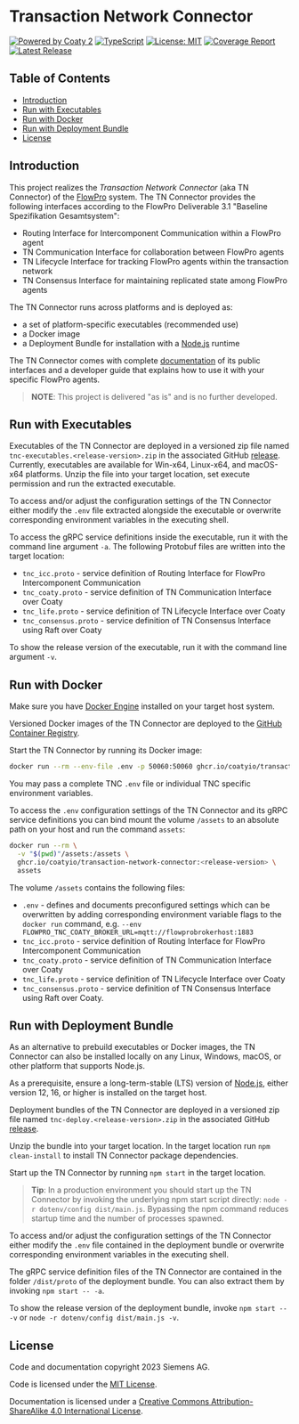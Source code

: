 # Transaction Network Connector

[![Powered by Coaty 2](https://img.shields.io/badge/Powered%20by-Coaty%202-FF8C00.svg)](https://coaty.io)
[![TypeScript](https://img.shields.io/badge/Source%20code-TypeScript-007ACC.svg)](http://www.typescriptlang.org/)
[![License: MIT](https://img.shields.io/badge/License-MIT-blue.svg)](https://opensource.org/licenses/MIT)
[![Coverage Report](https://coatyio.github.io/transaction-network-connector/lcov-badge.svg)](https://coatyio.github.io/transaction-network-connector/lcov-report/index.html)
[![Latest Release](https://img.shields.io/github/v/release/coatyio/transaction-network-connector)](https://github.com/coatyio/transaction-network-connector/releases/latest)

## Table of Contents

* [Introduction](#introduction)
* [Run with Executables](#run-with-executables)
* [Run with Docker](#run-with-docker)
* [Run with Deployment Bundle](#run-with-deployment-bundle)
* [License](#license)

## Introduction

This project realizes the _Transaction Network Connector_ (aka TN Connector) of
the [FlowPro](https://www.flow-pro.de/) system. The TN Connector provides the
following interfaces according to the FlowPro Deliverable 3.1 "Baseline
Spezifikation Gesamtsystem":

* Routing Interface for Intercomponent Communication within a FlowPro agent
* TN Communication Interface for collaboration between FlowPro agents
* TN Lifecycle Interface for tracking FlowPro agents within the transaction
  network
* TN Consensus Interface for maintaining replicated state among FlowPro agents

The TN Connector runs across platforms and is deployed as:

* a set of platform-specific executables (recommended use)
* a Docker image
* a Deployment Bundle for installation with a [Node.js](https://nodejs.org/)
  runtime

The TN Connector comes with complete
[documentation](https://coatyio.github.io/transaction-network-connector) of its
public interfaces and a developer guide that explains how to use it with your
specific FlowPro agents.

> __NOTE__: This project is delivered "as is" and is no further developed.

## Run with Executables

Executables of the TN Connector are deployed in a versioned zip file named
`tnc-executables.<release-version>.zip` in the associated GitHub
[release](https://github.com/coatyio/transaction-network-connector/releases).
Currently, executables are available for Win-x64, Linux-x64, and macOS-x64
platforms. Unzip the file into your target location, set execute permission and
run the extracted executable.

To access and/or adjust the configuration settings of the TN Connector either
modify the `.env` file extracted alongside the executable or overwrite
corresponding environment variables in the executing shell.

To access the gRPC service definitions inside the executable, run it with the
command line argument `-a`. The following Protobuf files are written into the
target location:

* `tnc_icc.proto` - service definition of Routing Interface for FlowPro
  Intercomponent Communication
* `tnc_coaty.proto` - service definition of TN Communication Interface over
  Coaty
* `tnc_life.proto` - service definition of TN Lifecycle Interface over Coaty
* `tnc_consensus.proto` - service definition of TN Consensus Interface using
  Raft over Coaty

To show the release version of the executable, run it with the command line
argument `-v`.

## Run with Docker

Make sure you have [Docker Engine](https://www.docker.com/) installed on your
target host system.

Versioned Docker images of the TN Connector are deployed to the [GitHub
Container Registry](https://github.com/coatyio/transaction-network-connector).

Start the TN Connector by running its Docker image:

```sh
docker run --rm --env-file .env -p 50060:50060 ghcr.io/coatyio/transaction-network-connector:<release-version>
```

You may pass a complete TNC `.env` file or individual TNC specific environment
variables.

To access the `.env` configuration settings of the TN Connector and its gRPC
service definitions you can bind mount the volume `/assets` to an absolute path
on your host and run the command `assets`:

```sh
docker run --rm \
  -v "$(pwd)"/assets:/assets \
  ghcr.io/coatyio/transaction-network-connector:<release-version> \
  assets
```

The volume `/assets` contains the following files:

* `.env` - defines and documents preconfigured settings which can be overwritten
  by adding corresponding environment variable flags to the `docker run`
  command, e.g. `--env
  FLOWPRO_TNC_COATY_BROKER_URL=mqtt://flowprobrokerhost:1883`
* `tnc_icc.proto` - service definition of Routing Interface for FlowPro
  Intercomponent Communication
* `tnc_coaty.proto` - service definition of TN Communication Interface over
  Coaty
* `tnc_life.proto` - service definition of TN Lifecycle Interface over Coaty
* `tnc_consensus.proto` - service definition of TN Consensus Interface using
  Raft over Coaty.

## Run with Deployment Bundle

As an alternative to prebuild executables or Docker images, the TN Connector can
also be installed locally on any Linux, Windows, macOS, or other platform that
supports Node.js.

As a prerequisite, ensure a long-term-stable (LTS) version of
[Node.js](https://nodejs.org), either version 12, 16, or higher is installed on
the target host.

Deployment bundles of the TN Connector are deployed in a versioned zip file
named `tnc-deploy.<release-version>.zip` in the associated GitHub
[release](https://github.com/coatyio/transaction-network-connector/releases).

Unzip the bundle into your target location. In the target location run `npm
clean-install` to install TN Connector package dependencies.

Start up the TN Connector by running `npm start` in the target location.

> __Tip__: In a production environment you should start up the TN Connector by
> invoking the underlying npm start script directly: `node -r dotenv/config
> dist/main.js`. Bypassing the npm command reduces startup time and the number
> of processes spawned.

To access and/or adjust the configuration settings of the TN Connector either
modify the `.env` file contained in the deployment bundle or overwrite
corresponding environment variables in the executing shell.

The gRPC service definition files of the TN Connector are contained in the
folder `/dist/proto` of the deployment bundle. You can also extract them by
invoking `npm start -- -a`.

To show the release version of the deployment bundle, invoke `npm start -- -v`
or `node -r dotenv/config dist/main.js -v`.

## License

Code and documentation copyright 2023 Siemens AG.

Code is licensed under the [MIT License](https://opensource.org/licenses/MIT).

Documentation is licensed under a
[Creative Commons Attribution-ShareAlike 4.0 International License](http://creativecommons.org/licenses/by-sa/4.0/).
